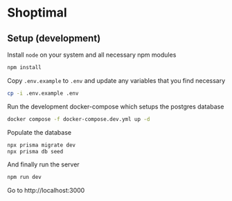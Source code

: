 # Shoptimal

## Setup (development)

Install `node` on your system and all necessary npm modules

```bash
npm install
```

Copy `.env.example` to `.env` and update any variables that you find
necessary

```bash
cp -i .env.example .env
```

Run the development docker-compose which setups the postgres database

```bash
docker compose -f docker-compose.dev.yml up -d 
```

Populate the database

```bash
npx prisma migrate dev
npx prisma db seed
```

And finally run the server

```bash
npm run dev
```

Go to http://localhost:3000
